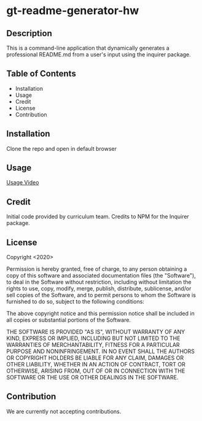 # gt-readme-generator-hw

## Description
This is a command-line application that dynamically generates a professional README.md from a user's input using the inquirer package.

## Table of Contents
* Installation
* Usage
* Credit
* License
* Contribution

## Installation
Clone the repo and open in default browser

## Usage
[Usage Video](https://drive.google.com/file/d/1MhS2-5Tfr2L4mlMGtyRs9--YbT36iG_x/view)

## Credit
Initial code provided by curriculum team. Credits to NPM for the Inquirer package.

## License
Copyright <2020> <Phuong D. Le>

Permission is hereby granted, free of charge, to any person obtaining a copy of this software and associated documentation files (the "Software"), to deal in the Software without restriction, including without limitation the rights to use, copy, modify, merge, publish, distribute, sublicense, and/or sell copies of the Software, and to permit persons to whom the Software is furnished to do so, subject to the following conditions:

The above copyright notice and this permission notice shall be included in all copies or substantial portions of the Software.

THE SOFTWARE IS PROVIDED "AS IS", WITHOUT WARRANTY OF ANY KIND, EXPRESS OR IMPLIED, INCLUDING BUT NOT LIMITED TO THE WARRANTIES OF MERCHANTABILITY, FITNESS FOR A PARTICULAR PURPOSE AND NONINFRINGEMENT. IN NO EVENT SHALL THE AUTHORS OR COPYRIGHT HOLDERS BE LIABLE FOR ANY CLAIM, DAMAGES OR OTHER LIABILITY, WHETHER IN AN ACTION OF CONTRACT, TORT OR OTHERWISE, ARISING FROM, OUT OF OR IN CONNECTION WITH THE SOFTWARE OR THE USE OR OTHER DEALINGS IN THE SOFTWARE.

## Contribution
We are currently not accepting contributions.